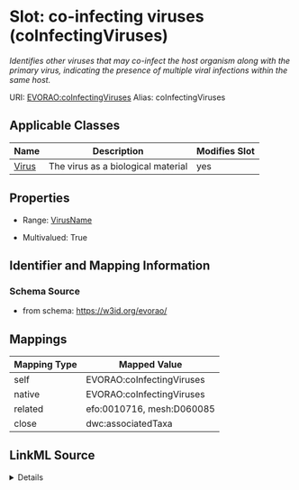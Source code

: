 

# Slot: co-infecting viruses (coInfectingViruses) 


_Identifies other viruses that may co-infect the host organism along with the primary virus, indicating the presence of multiple viral infections within the same host._





URI: [EVORAO:coInfectingViruses](https://w3id.org/evorao/coInfectingViruses)
Alias: coInfectingViruses

<!-- no inheritance hierarchy -->





## Applicable Classes

| Name | Description | Modifies Slot |
| --- | --- | --- |
| [Virus](Virus.md) | The virus as a biological material |  yes  |







## Properties

* Range: [VirusName](VirusName.md)

* Multivalued: True





## Identifier and Mapping Information







### Schema Source


* from schema: https://w3id.org/evorao/




## Mappings

| Mapping Type | Mapped Value |
| ---  | ---  |
| self | EVORAO:coInfectingViruses |
| native | EVORAO:coInfectingViruses |
| related | efo:0010716, mesh:D060085 |
| close | dwc:associatedTaxa |




## LinkML Source

<details>
```yaml
name: coInfectingViruses
description: Identifies other viruses that may co-infect the host organism along with
  the primary virus, indicating the presence of multiple viral infections within the
  same host.
title: co-infecting viruses
from_schema: https://w3id.org/evorao/
close_mappings:
- dwc:associatedTaxa
related_mappings:
- efo:0010716
- mesh:D060085
rank: 1000
alias: coInfectingViruses
domain_of:
- Virus
range: VirusName
required: false
multivalued: true

```
</details>